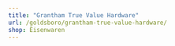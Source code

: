 ```yaml
---
title: "Grantham True Value Hardware"
url: /goldsboro/grantham-true-value-hardware/
shop: Eisenwaren
---
```

